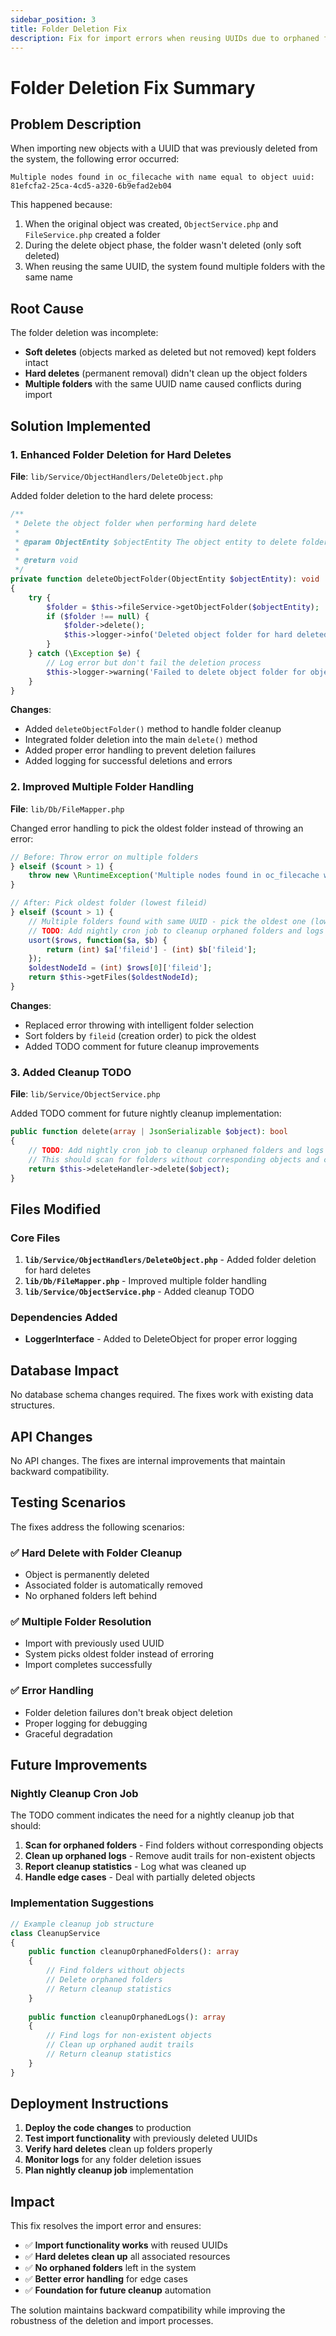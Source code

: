 ```yaml
---
sidebar_position: 3
title: Folder Deletion Fix
description: Fix for import errors when reusing UUIDs due to orphaned folders
---
```


# Folder Deletion Fix Summary

## Problem Description

When importing new objects with a UUID that was previously deleted from the system, the following error occurred:

```
Multiple nodes found in oc_filecache with name equal to object uuid: 81efcfa2-25ca-4cd5-a320-6b9efad2eb04
```

This happened because:
1. When the original object was created, `ObjectService.php` and `FileService.php` created a folder
2. During the delete object phase, the folder wasn't deleted (only soft deleted)
3. When reusing the same UUID, the system found multiple folders with the same name

## Root Cause

The folder deletion was incomplete:
- **Soft deletes** (objects marked as deleted but not removed) kept folders intact
- **Hard deletes** (permanent removal) didn't clean up the object folders
- **Multiple folders** with the same UUID name caused conflicts during import

## Solution Implemented

### 1. **Enhanced Folder Deletion for Hard Deletes**

**File**: `lib/Service/ObjectHandlers/DeleteObject.php`

Added folder deletion to the hard delete process:

```php
/**
 * Delete the object folder when performing hard delete
 *
 * @param ObjectEntity $objectEntity The object entity to delete folder for
 *
 * @return void
 */
private function deleteObjectFolder(ObjectEntity $objectEntity): void
{
    try {
        $folder = $this->fileService->getObjectFolder($objectEntity);
        if ($folder !== null) {
            $folder->delete();
            $this->logger->info('Deleted object folder for hard deleted object: ' . $objectEntity->getId());
        }
    } catch (\Exception $e) {
        // Log error but don't fail the deletion process
        $this->logger->warning('Failed to delete object folder for object ' . $objectEntity->getId() . ': ' . $e->getMessage());
    }
}
```

**Changes**:
- Added `deleteObjectFolder()` method to handle folder cleanup
- Integrated folder deletion into the main `delete()` method
- Added proper error handling to prevent deletion failures
- Added logging for successful deletions and errors

### 2. **Improved Multiple Folder Handling**

**File**: `lib/Db/FileMapper.php`

Changed error handling to pick the oldest folder instead of throwing an error:

```php
// Before: Throw error on multiple folders
} elseif ($count > 1) {
    throw new \RuntimeException('Multiple nodes found in oc_filecache with name equal to object uuid: ' . $uuid);
}

// After: Pick oldest folder (lowest fileid)
} elseif ($count > 1) {
    // Multiple folders found with same UUID - pick the oldest one (lowest fileid)
    // TODO: Add nightly cron job to cleanup orphaned folders and logs
    usort($rows, function($a, $b) {
        return (int) $a['fileid'] - (int) $b['fileid'];
    });
    $oldestNodeId = (int) $rows[0]['fileid'];
    return $this->getFiles($oldestNodeId);
}
```

**Changes**:
- Replaced error throwing with intelligent folder selection
- Sort folders by `fileid` (creation order) to pick the oldest
- Added TODO comment for future cleanup improvements

### 3. **Added Cleanup TODO**

**File**: `lib/Service/ObjectService.php`

Added TODO comment for future nightly cleanup implementation:

```php
public function delete(array | JsonSerializable $object): bool
{
    // TODO: Add nightly cron job to cleanup orphaned folders and logs
    // This should scan for folders without corresponding objects and clean them up
    return $this->deleteHandler->delete($object);
}
```

## Files Modified

### Core Files
1. **`lib/Service/ObjectHandlers/DeleteObject.php`** - Added folder deletion for hard deletes
2. **`lib/Db/FileMapper.php`** - Improved multiple folder handling
3. **`lib/Service/ObjectService.php`** - Added cleanup TODO

### Dependencies Added
- **LoggerInterface** - Added to DeleteObject for proper error logging

## Database Impact

No database schema changes required. The fixes work with existing data structures.

## API Changes

No API changes. The fixes are internal improvements that maintain backward compatibility.

## Testing Scenarios

The fixes address the following scenarios:

### ✅ **Hard Delete with Folder Cleanup**
- Object is permanently deleted
- Associated folder is automatically removed
- No orphaned folders left behind

### ✅ **Multiple Folder Resolution**
- Import with previously used UUID
- System picks oldest folder instead of erroring
- Import completes successfully

### ✅ **Error Handling**
- Folder deletion failures don't break object deletion
- Proper logging for debugging
- Graceful degradation

## Future Improvements

### **Nightly Cleanup Cron Job**
The TODO comment indicates the need for a nightly cleanup job that should:

1. **Scan for orphaned folders** - Find folders without corresponding objects
2. **Clean up orphaned logs** - Remove audit trails for non-existent objects
3. **Report cleanup statistics** - Log what was cleaned up
4. **Handle edge cases** - Deal with partially deleted objects

### **Implementation Suggestions**
```php
// Example cleanup job structure
class CleanupService
{
    public function cleanupOrphanedFolders(): array
    {
        // Find folders without objects
        // Delete orphaned folders
        // Return cleanup statistics
    }
    
    public function cleanupOrphanedLogs(): array
    {
        // Find logs for non-existent objects
        // Clean up orphaned audit trails
        // Return cleanup statistics
    }
}
```

## Deployment Instructions

1. **Deploy the code changes** to production
2. **Test import functionality** with previously deleted UUIDs
3. **Verify hard deletes** clean up folders properly
4. **Monitor logs** for any folder deletion issues
5. **Plan nightly cleanup job** implementation

## Impact

This fix resolves the import error and ensures:

- ✅ **Import functionality works** with reused UUIDs
- ✅ **Hard deletes clean up** all associated resources
- ✅ **No orphaned folders** left in the system
- ✅ **Better error handling** for edge cases
- ✅ **Foundation for future cleanup** automation

The solution maintains backward compatibility while improving the robustness of the deletion and import processes. 